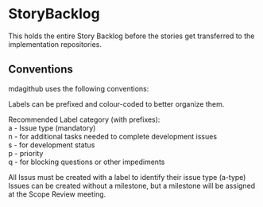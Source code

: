 StoryBacklog
============

This holds the entire Story Backlog before the stories get transferred to the implementation repositories.

Conventions
-----------
mdagithub uses the following conventions:

Labels can be prefixed and colour-coded to better organize them.

Recommended Label category (with prefixes):  
a - Issue type (mandatory)  
n - for additional tasks needed to complete development issues  
s - for development status  
p - priority  
q - for blocking questions or other impediments  

All Issus must be created with a label to identify their issue type (a-type)  
Issues can be created without a milestone, but a milestone will be assigned at the Scope Review meeting.

